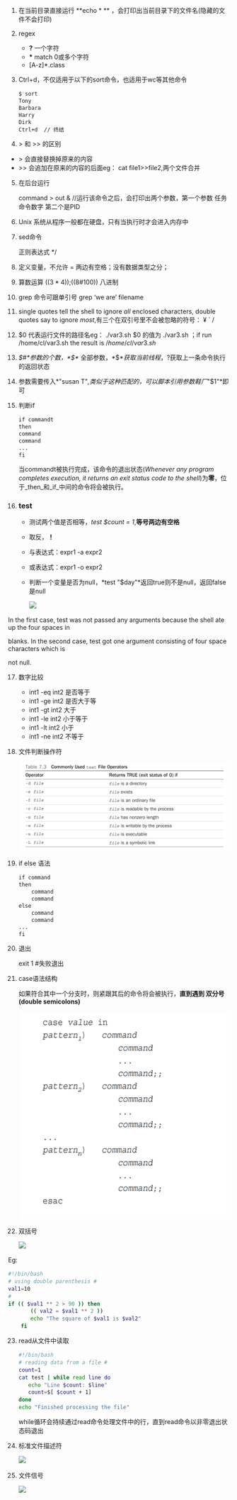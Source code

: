 1. 在当前目录直接运行 **echo * ** ，会打印出当前目录下的文件名(隐藏的文件不会打印)

2. regex

   - **?**  一个字符
   - **\*** match 0或多个字符
   - [A-z]*.class

3. Ctrl+d，不仅适用于以下的sort命令，也适用于wc等其他命令

   ```shell 
   $ sort
   Tony
   Barbara
   Harry
   Dirk
   Ctrl+d  // 终结
   ```

4. \> 和 >> 的区别

- \> 会直接替换掉原来的内容 
- \>> 会追加在原来的内容的后面eg： cat file1>>file2,两个文件合并

5. 在后台运行

   command > out &   //运行该命令之后，会打印出两个参数，第一个参数 任务命令数字 第二个是PID

6. Unix 系统从程序一般都在硬盘，只有当执行时才会进入内存中

7. sed命令

   正则表达式  */

8. 定义变量，不允许 = 两边有空格；没有数据类型之分；

9. 算数运算 $((3*4));$((8#100)) 八进制

10. grep 命令可跟单引号 grep ‘we are’ filename

11. single quotes tell the shell to ignore *all* enclosed characters, double quotes say to ignore *most*,有三个在双引号里不会被忽略的符号： ¥  ` /

12. \$0 代表运行文件的路径名eg： ./var3.sh  \$0 的值为 ./var3.sh  ；if run /home/cl/var3.sh  the result is $/home/cl/var3.sh$

13. *$#*参数的个数，*$\** 全部参数，*$$*获取当前线程，$?获取上一条命令执行的返回状态

14. 参数需要传入*"susan T"*,类似于这种匹配的，可以脚本引用参数鞋厂*"$1"*即可

15. 判断if

    ```shell
    if commandt
    then
    command
    command
    ...
    fi
    ```

    当commandt被执行完成，该命令的退出状态(_Whenever any program completes execution, it returns an exit status code to the shell_)为**零**，位于_then_和_if_中间的命令将会被执行。

16. ### test 

    - 测试两个值是否相等，*test $count = 1*,**等号两边有空格**

    - 取反，**！**

    - 与表达式：expr1 -a expr2

    - 或表达式：expr1 -o expr2

    - 判断一个变量是否为null，*test "$day"*返回true则不是null，返回false是null

      ![](/Users/cl/Pictures/testDoubleQuotes.png)

In the first case, test was not passed any arguments because the shell ate up the four spaces in

blanks. In the second case, test got one argument consisting of four space characters which is

not null.

17. 数字比较
    - int1 -eq int2 是否等于
    - int1 -ge int2 是否大于等
    - int1 -gt int2 大于
    - int1 -le int2 小于等于
    - int1 -lt int2 小于
    - int1 -ne int2 不等于

18. 文件判断操作符

    ![test](https://github.com/GroundLand/note/blob/master/image/FileOperator.png?raw=true)

19. if else 语法

    ```shell
    if command
    then
    	command
    	command
    else
    	command
    	command
    ...
    fi
    ```

20. 退出

    exit 1   #失败退出

21. case语法结构

    如果符合其中一个分支时，则紧跟其后的命令将会被执行，**直到遇到 双分号(double semicolons)**

    ![case](https://github.com/GroundLand/note/blob/master/image/case.png?raw=true)

22. 双括号

    ![](/Users/cl/Pictures/doubleBracket.png)

Eg:

```bash
#!/bin/bash
# using double parenthesis #
val1=10
#
if (( $val1 ** 2 > 90 )) then
       (( val2 = $val1 ** 2 ))
       echo "The square of $val1 is $val2"
    fi

```



23. read从文件中读取

    ```bash
    #!/bin/bash
    # reading data from a file #
    count=1
    cat test | while read line do
       echo "Line $count: $line"
       count=$[ $count + 1]
    done
    echo "Finished processing the file"
    ```

    while循环会持续通过read命令处理文件中的行，直到read命令以非零退出状态码退出



24. 标准文件描述符

    ![](/Users/cl/Pictures/standFileDesc.png)

25. 文件信号

    ![](/Users/cl/Documents/note/image/linux_signal.png)





